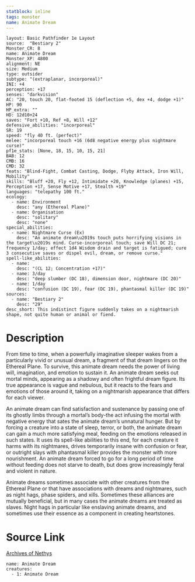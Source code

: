 ```yaml
---
statblock: inline
tags: monster
name: Animate Dream
---
```

```statblock
layout: Basic Pathfinder 1e Layout
source:  "Bestiary 2"
Monster_CR: 8
name: Animate Dream
Monster_XP: 4800
alignment: NE
size: Medium
type: outsider
subtype: "(extraplanar, incorporeal)"
INI: +4
perception: +17
senses: "darkvision"
AC: "20, touch 20, flat-footed 15 (deflection +5, dex +4, dodge +1)"
HP: 90
HP_extra: ""
HD: 12d10+24
saves: "Fort +10, Ref +8, Will +12"
defensive_abilities: "incorporeal"
SR: 19
speed: "fly 40 ft. (perfect)"
melee: "incorporeal touch +16 (6d8 negative energy plus nightmare curse)"
pf1e_stats: [None, 18, 15, 10, 15, 21]
BAB: 12
CMB: 16
CMD: 32
feats: "Blind-Fight, Combat Casting, Dodge, Flyby Attack, Iron Will, Mobility"
skills: "Bluff +20, Fly +12, Intimidate +20, Knowledge (planes) +15, Perception +17, Sense Motive +17, Stealth +19"
languages: "telepathy 100 ft."
ecology:
  - name: Environment
    desc: "any (Ethereal Plane)"
  - name: Organisation
    desc: "solitary"
    desc: "none"
special_abilities:
  - name: Nightmare Curse (Ex)
    desc: "An animate dream\u2019s touch puts horrifying visions in the target\u2019s mind. Curse-incorporeal touch; save Will DC 21; frequency 1/day; effect 1d4 Wisdom drain and target is fatigued; cure 3 consecutive saves or dispel evil, dream, or remove curse."
spell-like_abilities:
  - name:
    desc: "(CL 12; Concentration +17)"
  - name: 3/day
    desc: "deep slumber (DC 18), dimension door, nightmare (DC 20)"
  - name: 1/day
    desc: "confusion (DC 19), fear (DC 19), phantasmal killer (DC 19)"
sources:
  - name: "Bestiary 2"
    desc: "29"
desc_short: This indistinct figure suddenly takes on a nightmarish shape, not quite human or animal or fiend. 
```
# Description
From time to time, when a powerfully imaginative sleeper wakes from a particularly vivid or unusual dream, a fragment of that dream lingers on the Ethereal Plane. To survive, this animate dream needs the power of living will, imagination, and emotion to sustain it. An animate dream seeks out mortal minds, appearing as a shadowy and often frightful dream figure. Its true appearance is vague and nebulous, but it reacts to the fears and emotions of those around it, taking on a nightmarish appearance that differs for each viewer. 

An animate dream can find satisfaction and sustenance by passing one of its ghostly limbs through a mortal’s body-the act infusing the mortal with negative energy that sates the animate dream’s unnatural hunger. But by forcing a creature into a state of sleep, terror, or both, the animate dream can gain a much more satisfying meal, feeding on the emotions released in such states. It uses its spell-like abilities to this end, for each creature it harms with its nightmares, drives temporarily insane with confusion or fear, or outright slays with phantasmal killer provides the monster with more nourishment. An animate dream forced to go for a long period of time without feeding does not starve to death, but does grow increasingly feral and violent in nature. 

Animate dreams sometimes associate with other creatures from the Ethereal Plane or that have associations with dreams and nightmares, such as night hags, phase spiders, and xills. Sometimes these alliances are mutually beneficial, but in many cases the animate dreams are treated as slaves. Night hags in particular like enslaving animate dreams, and sometimes use their essence as a component in creating heartstones.
# Source Link
[Archives of Nethys](https://aonprd.com/MonsterDisplay.aspx?ItemName=Animate%20Dream)
```encounter-table
name: Animate Dream
creatures:
  - 1: Animate Dream
```
